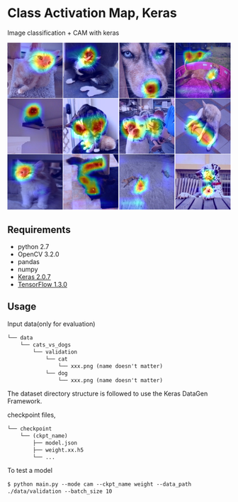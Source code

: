 # Class Activation Map, Keras

Image classification + CAM with keras

![result](./result/cats_vs_dogs.png)

## Requirements

- python 2.7
- OpenCV 3.2.0
- pandas
- numpy
- [Keras 2.0.7](https://github.com/fchollet/keras)
- [TensorFlow 1.3.0](https://github.com/tensorflow/tensorflow)

## Usage  

Input data(only for evaluation)

    └── data
        └── cats_vs_dogs
            └── validation
                └── cat
                    └── xxx.png (name doesn't matter)
                └── dog    
                    └── xxx.png (name doesn't matter)

The dataset directory structure is followed to use the Keras DataGen Framework.

checkpoint files,
    
    └── checkpoint
        └── (ckpt_name)
            ├── model.json 
            ├── weight.xx.h5
            └── ...

To test a model

    $ python main.py --mode cam --ckpt_name weight --data_path ./data/validation --batch_size 10

